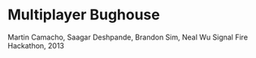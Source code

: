 Multiplayer Bughouse
==========

Martin Camacho, Saagar Deshpande, Brandon Sim, Neal Wu
Signal Fire Hackathon, 2013
